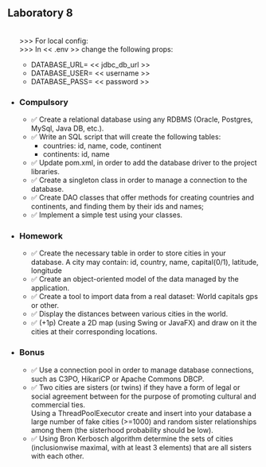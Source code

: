 <h2> Laboratory 8 </h2>
<ul>
<br> >>> For local config: <br>
  >>> In << .env >> change the following props: 
  <ul>
	  <li> DATABASE_URL= << jdbc_db_url >> </li>
	  <li> DATABASE_USER= << username >> </li>
	  <li> DATABASE_PASS= << password >> </li>
  </ul>
  <li> <h3> Compulsory </h3> 
    <ul>
      <li> &#9989; Create a relational database using any RDBMS (Oracle, Postgres, MySql, Java DB, etc.). </li> 
      <li> &#9989; Write an SQL script that will create the following tables:
	<ul>
		<li> countries: id, name, code, continent </li>
		<li> continents: id, name </li>
	</ul>
      </li> 
      <li> &#9989; Update pom.xml, in order to add the database driver to the project libraries. </li> 
      <li> &#9989; Create a singleton class in order to manage a connection to the database. </li> 
      <li> &#9989; Create DAO classes that offer methods for creating countries and continents, and finding them by their ids and names; </li>
      <li> &#9989; Implement a simple test using your classes. </li>  
   </ul>
  </li>
  <li> <h3> Homework </h3> 
     <ul>
      <li> &#9989; Create the necessary table in order to store cities in your database. A city may contain: id, country, name, capital(0/1), latitude, longitude </li> 
      <li> &#9989; Create an object-oriented model of the data managed by the application. </li> 
      <li> &#9989; Create a tool to import data from a real dataset: World capitals gps or other. </li> 
      <li> &#9989; Display the distances between various cities in the world. </li> 
      <li> &#9989; (+1p) Create a 2D map (using Swing or JavaFX) and draw on it the cities at their corresponding locations. </li> 
    </ul>
  </li>
  <li> <h3> Bonus </h3> 
    <ul>
      <li> &#9989; Use a connection pool in order to manage database connections, such as C3PO, HikariCP or Apache Commons DBCP. </li> 
      <li> &#9989; Two cities are sisters (or twins) if they have a form of legal or social agreement between for the purpose of promoting cultural and commercial ties. <br>
       Using a ThreadPoolExecutor create and insert into your database a large number of fake cities (>=1000) and random sister relationships among them (the sisterhood probability should be low). </li> 
      <li> &#9989; Using Bron Kerbosch algorithm determine the sets of cities (inclusionwise maximal, with at least 3 elements) that are all sisters with each other. </li> 
    </ul>
  </li>
 </ul>
